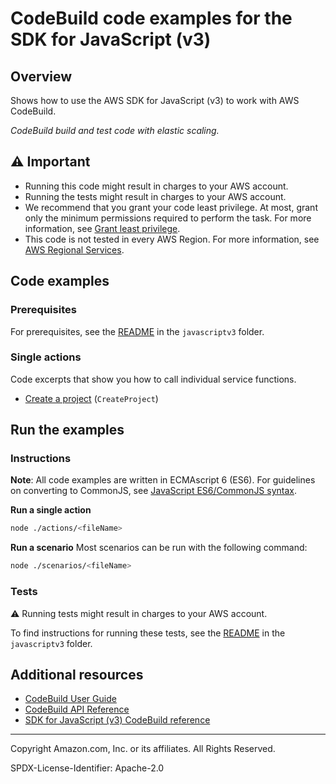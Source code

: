 <!--Generated by WRITEME on 2023-08-21 16:52:06.602703 (UTC)-->
# CodeBuild code examples for the SDK for JavaScript (v3)

## Overview

Shows how to use the AWS SDK for JavaScript (v3) to work with AWS CodeBuild.

<!--custom.overview.start-->
<!--custom.overview.end-->

*CodeBuild build and test code with elastic scaling.*

## ⚠ Important

* Running this code might result in charges to your AWS account.
* Running the tests might result in charges to your AWS account.
* We recommend that you grant your code least privilege. At most, grant only the minimum permissions required to perform the task. For more information, see [Grant least privilege](https://docs.aws.amazon.com/IAM/latest/UserGuide/best-practices.html#grant-least-privilege).
* This code is not tested in every AWS Region. For more information, see [AWS Regional Services](https://aws.amazon.com/about-aws/global-infrastructure/regional-product-services).

<!--custom.important.start-->
<!--custom.important.end-->

## Code examples

### Prerequisites

For prerequisites, see the [README](../../README.md#Prerequisites) in the `javascriptv3` folder.


<!--custom.prerequisites.start-->
<!--custom.prerequisites.end-->

### Single actions

Code excerpts that show you how to call individual service functions.

* [Create a project](actions/create-project.js#L8) (`CreateProject`)

## Run the examples

### Instructions

**Note**: All code examples are written in ECMAscript 6 (ES6). For guidelines on converting to CommonJS, see
[JavaScript ES6/CommonJS syntax](https://docs.aws.amazon.com/sdk-for-javascript/v3/developer-guide/sdk-examples-javascript-syntax.html).

**Run a single action**

```bash
node ./actions/<fileName>
```

**Run a scenario**
Most scenarios can be run with the following command:
```bash
node ./scenarios/<fileName>
```

<!--custom.instructions.start-->
<!--custom.instructions.end-->



### Tests

⚠ Running tests might result in charges to your AWS account.


To find instructions for running these tests, see the [README](../../README.md#Tests)
in the `javascriptv3` folder.



<!--custom.tests.start-->
<!--custom.tests.end-->

## Additional resources

* [CodeBuild User Guide](https://docs.aws.amazon.com/codebuild/latest/userguide/welcome.html)
* [CodeBuild API Reference](https://docs.aws.amazon.com/codebuild/latest/APIReference/Welcome.html)
* [SDK for JavaScript (v3) CodeBuild reference](https://docs.aws.amazon.com/AWSJavaScriptSDK/v3/latest/client/codebuild)

<!--custom.resources.start-->
<!--custom.resources.end-->

---

Copyright Amazon.com, Inc. or its affiliates. All Rights Reserved.

SPDX-License-Identifier: Apache-2.0